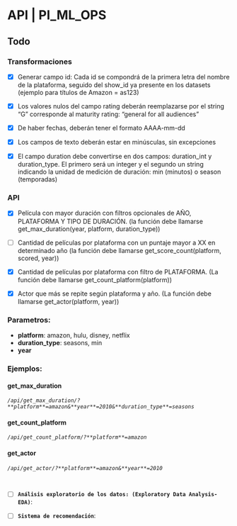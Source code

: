 # API | PI_ML_OPS

## Todo

### Transformaciones

- [x] Generar campo id: Cada id se compondrá de la primera letra del nombre de la plataforma, seguido del show_id ya presente en los datasets (ejemplo para títulos de Amazon = as123)

- [x] Los valores nulos del campo rating deberán reemplazarse por el string “G” corresponde al maturity rating: “general for all audiences”

- [x] De haber fechas, deberán tener el formato AAAA-mm-dd

- [x] Los campos de texto deberán estar en minúsculas, sin excepciones

- [x] El campo duration debe convertirse en dos campos: duration_int y duration_type. El primero será un integer y el segundo un string indicando la unidad de medición de duración: min (minutos) o season (temporadas)

### API

- [x] Película con mayor duración con filtros opcionales de AÑO, PLATAFORMA Y TIPO DE DURACIÓN. (la función debe llamarse get_max_duration(year, platform, duration_type))

- [ ] Cantidad de películas por plataforma con un puntaje mayor a XX en determinado año (la función debe llamarse get_score_count(platform, scored, year))

- [x] Cantidad de películas por plataforma con filtro de PLATAFORMA. (La función debe llamarse get_count_platform(platform))

- [x] Actor que más se repite según plataforma y año. (La función debe llamarse get_actor(platform, year))

### Parametros:
- **platform**: amazon, hulu, disney, netflix
- **duration_type**: seasons, min
- **year**

### Ejemplos:

#### get_max_duration

*`/api/get_max_duration/?**platform**=amazon&**year**=2010&**duration_type**=seasons`*

#### get_count_platform

*`/api/get_count_platform/?**platform**=amazon`*

#### get_actor

*`/api/get_actor/?**platform**=amazon&**year**=2010`*

<br>

- [ ] **`Análisis exploratorio de los datos: (Exploratory Data Analysis-EDA)`**:

- [ ] **`Sistema de recomendación`**: 